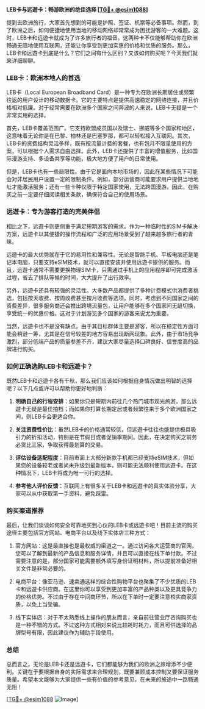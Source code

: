 **LEB卡与远遊卡：畅游欧洲的绝佳选择 [[TG💪+ @esim1088](https://t.me/s/esim1088)]**

提到去欧洲旅行，大家首先想到的可能是护照、签证、机票等必备事项。然而，到了欧洲之后，如何便捷地使用当地的移动网络却常常成为困扰游客的一大难题。这时，LEB卡和远遊卡就成为了许多旅行者的福音。这两种卡不仅能够帮助你在欧洲畅通无阻地使用互联网，还能让你享受到更加实惠的价格和优质的服务。那么，LEB卡和远遊卡到底是什么？它们之间有什么区别？又该如何购买呢？今天我们就来详细聊聊。

### LEB卡：欧洲本地人的首选

LEB卡（Local European Broadband Card）是一种专为在欧洲长期居住或频繁往返的用户设计的移动数据卡。它的主要特点是提供高速稳定的网络连接，并且价格相对低廉。对于经常需要在欧洲多个国家之间奔波的人来说，LEB卡无疑是一个非常实用的选择。

首先，LEB卡覆盖范围广。它支持欧盟成员国以及瑞士、挪威等多个国家和地区，这意味着无论你是在巴黎、柏林还是巴塞罗那，都可以轻松接入互联网。其次，LEB卡的资费结构灵活多样，既有按流量计费的套餐，也有包月不限量使用的方案，可以根据个人需求自由选择。此外，LEB卡还提供了丰富的增值服务，比如国际漫游支持、多设备共享等功能，极大地方便了用户的日常使用。

但是，LEB卡也有一些局限性。由于它是面向本地市场的，因此在某些情况下可能会对非居民用户设置一定的限制条件。例如，部分运营商可能要求用户提供当地地址才能激活服务；还有一些卡种仅限于特定国家使用，无法跨国漫游。因此，在购买之前一定要仔细阅读相关条款，确保符合自己的使用场景。

### 远遊卡：专为游客打造的完美伴侣

相比之下，远遊卡则更侧重于满足短期游客的需求。作为一种临时性的SIM卡解决方案，远遊卡以其便捷的操作流程和广泛的应用场景受到了越来越多旅行者的青睐。

远遊卡的最大优势就在于它的易用性和兼容性。无论是智能手机、平板电脑还是笔记本电脑，只要支持eSIM技术，就可以直接安装并使用远遊卡提供的服务。而且，远遊卡通常不需要更换物理SIM卡，只需通过手机上的应用程序即可完成激活过程，省去了排队等候的时间，大大提升了出行效率。

另外，远遊卡还具有较强的灵活性。大多数产品都提供了多种计费模式供消费者挑选，包括按天收费、按周收费甚至按月收费等选项。同时，考虑到不同国家之间的资费差异，很多服务商还会推出跨境流量包，让用户能够在多个国家间无缝切换，享受统一的优惠价格。这对于计划游览多个国家的游客来说尤为重要。

当然，远遊卡也不是没有缺点。由于其目标群体主要是游客，所以在稳定性方面可能会稍逊一筹，尤其是在信号较差的地方容易出现断网现象。此外，由于市场竞争激烈，部分低端产品的质量参差不齐，建议大家尽量选择口碑良好、信誉度高的品牌进行购买。

### 如何正确选购LEB卡和远遊卡？

既然LEB卡和远遊卡各有千秋，那么我们应该如何根据自身情况做出明智的选择呢？以下几点或许可以帮助你更好地判断：

1. **明确自己的行程安排**：如果你只是短期内前往几个热门城市观光旅游，那么远遊卡无疑是最佳拍档；而如果你打算长期定居或者频繁往来于多个欧洲国家之间，则LEB卡会更适合你。

2. **关注资费性价比**：虽然LEB卡的价格通常较低，但远遊卡往往也能提供极具吸引力的折扣活动，特别是在节假日或者促销季期间。因此，在决定购买之前务必货比三家，争取获得最划算的交易。

3. **评估设备适配程度**：目前市面上大部分新款手机都已经支持eSIM技术，但如果您的设备较老或者尚未升级到最新版本，则可能无法顺利使用远遊卡。在这种情况下，LEB卡将成为唯一可行的选择。

4. **参考他人评价反馈**：互联网上有很多关于LEB卡和远遊卡的真实体验分享，大家可以从中获取第一手资料，避免踩雷。

### 购买渠道推荐

最后，让我们谈谈如何安全可靠地买到心仪的LEB卡或远遊卡吧！目前主流的购买途径主要包括官方网站、电商平台以及线下实体店三种方式：

1. 官方网站：这是最直接也是最权威的渠道之一。通过访问各大运营商的官网，您可以了解到最新的产品信息和服务详情，并且可以直接在线下单付款。不过需要注意的是，部分国家可能需要额外填写身份证明材料，所以提前准备好相关文件是非常必要的。

2. 电商平台：像亚马逊、速卖通这样的综合性购物平台也聚集了不少优质的LEB卡和远遊卡供应商。在这里你可以享受到更加丰富的产品种类以及更具竞争力的价格优势。不过由于存在中间商环节，所以在下单时一定要注意核实商家资质，以免上当受骗。

3. 线下实体店：对于不太熟悉线上操作的朋友而言，亲自前往营业厅咨询购买也是一种不错的方式。不过这种方式相对来说比较耗时耗力，而且可供选择的品牌型号有限，因此建议作为辅助手段使用。

### 总结

总而言之，无论是LEB卡还是远遊卡，它们都能够为我们的欧洲之旅增添不少便利。关键在于要根据自身的实际需求来合理规划，既要兼顾成本控制又要保证服务质量。希望本文能够为大家提供一些有价值的参考意见，在未来的旅途中一路畅通无阻！

[[TG💪+ @esim1088](https://t.me/s/esim1088) ![Image](https://i.postimg.cc/4NQfJmqS/Snipaste-2025-05-13-00-14-12.png)]
